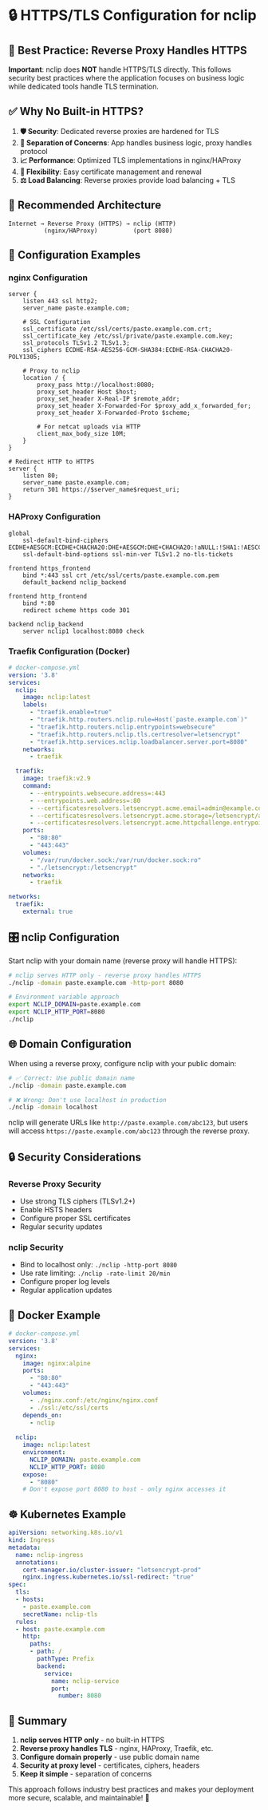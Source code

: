 # 🔒 HTTPS/TLS Configuration for nclip

## 🎯 **Best Practice: Reverse Proxy Handles HTTPS**

**Important**: nclip does **NOT** handle HTTPS/TLS directly. This follows security best practices where the application focuses on business logic while dedicated tools handle TLS termination.

## ✅ **Why No Built-in HTTPS?**

1. **🛡️ Security**: Dedicated reverse proxies are hardened for TLS
2. **🔧 Separation of Concerns**: App handles business logic, proxy handles protocol
3. **📈 Performance**: Optimized TLS implementations in nginx/HAProxy
4. **🔄 Flexibility**: Easy certificate management and renewal
5. **⚖️ Load Balancing**: Reverse proxies provide load balancing + TLS

## 🚀 **Recommended Architecture**

```
Internet → Reverse Proxy (HTTPS) → nclip (HTTP)
          (nginx/HAProxy)          (port 8080)
```

## 🔧 **Configuration Examples**

### **nginx Configuration**
```nginx
server {
    listen 443 ssl http2;
    server_name paste.example.com;
    
    # SSL Configuration
    ssl_certificate /etc/ssl/certs/paste.example.com.crt;
    ssl_certificate_key /etc/ssl/private/paste.example.com.key;
    ssl_protocols TLSv1.2 TLSv1.3;
    ssl_ciphers ECDHE-RSA-AES256-GCM-SHA384:ECDHE-RSA-CHACHA20-POLY1305;
    
    # Proxy to nclip
    location / {
        proxy_pass http://localhost:8080;
        proxy_set_header Host $host;
        proxy_set_header X-Real-IP $remote_addr;
        proxy_set_header X-Forwarded-For $proxy_add_x_forwarded_for;
        proxy_set_header X-Forwarded-Proto $scheme;
        
        # For netcat uploads via HTTP
        client_max_body_size 10M;
    }
}

# Redirect HTTP to HTTPS
server {
    listen 80;
    server_name paste.example.com;
    return 301 https://$server_name$request_uri;
}
```

### **HAProxy Configuration**
```haproxy
global
    ssl-default-bind-ciphers ECDHE+AESGCM:ECDHE+CHACHA20:DHE+AESGCM:DHE+CHACHA20:!aNULL:!SHA1:!AESCCM
    ssl-default-bind-options ssl-min-ver TLSv1.2 no-tls-tickets

frontend https_frontend
    bind *:443 ssl crt /etc/ssl/certs/paste.example.com.pem
    default_backend nclip_backend

frontend http_frontend
    bind *:80
    redirect scheme https code 301

backend nclip_backend
    server nclip1 localhost:8080 check
```

### **Traefik Configuration** (Docker)
```yaml
# docker-compose.yml
version: '3.8'
services:
  nclip:
    image: nclip:latest
    labels:
      - "traefik.enable=true"
      - "traefik.http.routers.nclip.rule=Host(`paste.example.com`)"
      - "traefik.http.routers.nclip.entrypoints=websecure"
      - "traefik.http.routers.nclip.tls.certresolver=letsencrypt"
      - "traefik.http.services.nclip.loadbalancer.server.port=8080"
    networks:
      - traefik

  traefik:
    image: traefik:v2.9
    command:
      - --entrypoints.websecure.address=:443
      - --entrypoints.web.address=:80
      - --certificatesresolvers.letsencrypt.acme.email=admin@example.com
      - --certificatesresolvers.letsencrypt.acme.storage=/letsencrypt/acme.json
      - --certificatesresolvers.letsencrypt.acme.httpchallenge.entrypoint=web
    ports:
      - "80:80"
      - "443:443"
    volumes:
      - "/var/run/docker.sock:/var/run/docker.sock:ro"
      - "./letsencrypt:/letsencrypt"
    networks:
      - traefik

networks:
  traefik:
    external: true
```

## 🎛️ **nclip Configuration**

Start nclip with your domain name (reverse proxy will handle HTTPS):

```bash
# nclip serves HTTP only - reverse proxy handles HTTPS
./nclip -domain paste.example.com -http-port 8080

# Environment variable approach
export NCLIP_DOMAIN=paste.example.com
export NCLIP_HTTP_PORT=8080
./nclip
```

## 🌐 **Domain Configuration**

When using a reverse proxy, configure nclip with your public domain:

```bash
# ✅ Correct: Use public domain name
./nclip -domain paste.example.com

# ❌ Wrong: Don't use localhost in production
./nclip -domain localhost
```

nclip will generate URLs like `http://paste.example.com/abc123`, but users will access `https://paste.example.com/abc123` through the reverse proxy.

## 🔒 **Security Considerations**

### **Reverse Proxy Security**
- Use strong TLS ciphers (TLSv1.2+)
- Enable HSTS headers
- Configure proper SSL certificates
- Regular security updates

### **nclip Security**
- Bind to localhost only: `./nclip -http-port 8080`
- Use rate limiting: `./nclip -rate-limit 20/min`
- Configure proper log levels
- Regular application updates

## 🐳 **Docker Example**

```yaml
# docker-compose.yml
version: '3.8'
services:
  nginx:
    image: nginx:alpine
    ports:
      - "80:80"
      - "443:443"
    volumes:
      - ./nginx.conf:/etc/nginx/nginx.conf
      - ./ssl:/etc/ssl/certs
    depends_on:
      - nclip
  
  nclip:
    image: nclip:latest
    environment:
      NCLIP_DOMAIN: paste.example.com
      NCLIP_HTTP_PORT: 8080
    expose:
      - "8080"
    # Don't expose port 8080 to host - only nginx accesses it
```

## ☸️ **Kubernetes Example**

```yaml
apiVersion: networking.k8s.io/v1
kind: Ingress
metadata:
  name: nclip-ingress
  annotations:
    cert-manager.io/cluster-issuer: "letsencrypt-prod"
    nginx.ingress.kubernetes.io/ssl-redirect: "true"
spec:
  tls:
  - hosts:
    - paste.example.com
    secretName: nclip-tls
  rules:
  - host: paste.example.com
    http:
      paths:
      - path: /
        pathType: Prefix
        backend:
          service:
            name: nclip-service
            port:
              number: 8080
```

## 🎯 **Summary**

1. **nclip serves HTTP only** - no built-in HTTPS
2. **Reverse proxy handles TLS** - nginx, HAProxy, Traefik, etc.
3. **Configure domain properly** - use public domain name
4. **Security at proxy level** - certificates, ciphers, headers
5. **Keep it simple** - separation of concerns

This approach follows industry best practices and makes your deployment more secure, scalable, and maintainable! 🚀
